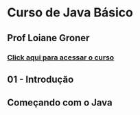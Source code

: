 # Curso de Java Básico

## Prof Loiane Groner

### [Click aqui para acessar o curso](https://loiane.training/curso/java-basico)

## 01 - Introdução

## Começando com o Java